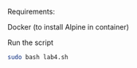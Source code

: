 Requirements:

Docker (to install Alpine in container)

Run the script

```bash 
sudo bash lab4.sh
```
